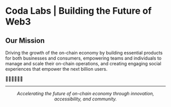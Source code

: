# Coda Labs | Building the Future of Web3

## Our Mission
Driving the growth of the on-chain economy by building essential products for both businesses and consumers, empowering teams and individuals to manage and scale their on-chain operations, and creating engaging social experiences that empower the next billion users.

🧑‍💼🤝🧑‍🤝‍🧑

---

<div align="center">
    <i>Accelerating the future of on-chain economy through innovation, accessibility, and community.</i>
</div>
